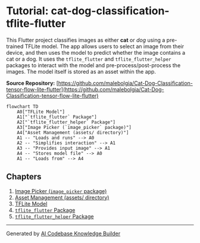 # Tutorial: cat-dog-classification-tflite-flutter

This Flutter project classifies images as either **cat** or _dog_ using a pre-trained TFLite model. The app allows users to select an image from their device, and then uses the model to predict whether the image contains a cat or a dog. It uses the `tflite_flutter` and `tflite_flutter_helper` packages to interact with the model and pre-process/post-process the images. The model itself is stored as an asset within the app.

**Source Repository:** [https://github.com/malebolgia/Cat-Dog-Classification-tensor-flow-lite-flutter](https://github.com/malebolgia/Cat-Dog-Classification-tensor-flow-lite-flutter)

```mermaid
flowchart TD
    A0["TFLite Model"]
    A1["`tflite_flutter` Package"]
    A2["`tflite_flutter_helper` Package"]
    A3["Image Picker (`image_picker` package)"]
    A4["Asset Management (assets/ directory)"]
    A1 -- "Loads and runs" --> A0
    A2 -- "Simplifies interaction" --> A1
    A3 -- "Provides input image" --> A1
    A4 -- "Stores model file" --> A0
    A1 -- "Loads from" --> A4
```

## Chapters

1. [Image Picker (`image_picker` package)
   ](01_image_picker___image_picker__package__.md)
2. [Asset Management (assets/ directory)
   ](02_asset_management__assets__directory__.md)
3. [TFLite Model
   ](03_tflite_model_.md)
4. [`tflite_flutter` Package
   ](04__tflite_flutter__package_.md)
5. [`tflite_flutter_helper` Package
   ](05__tflite_flutter_helper__package_.md)

---

Generated by [AI Codebase Knowledge Builder](https://github.com/The-Pocket/Tutorial-Codebase-Knowledge)
